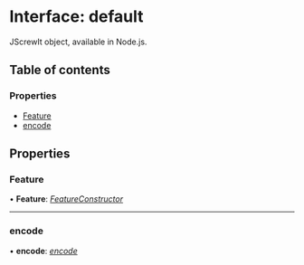 # Interface: default

JScrewIt object, available in Node.js.

## Table of contents

### Properties

- [Feature](default.md#feature)
- [encode](default.md#encode)

## Properties

### Feature

• **Feature**: [*FeatureConstructor*](featureconstructor.md)

___

### encode

• **encode**: [*encode*](../README.md#encode)
